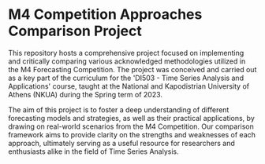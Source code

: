 # M4 Competition Approaches Comparison Project 

This repository hosts a comprehensive project focused on implementing and critically comparing various acknowledged methodologies utilized in the M4 Forecasting Competition. The project was conceived and carried out as a key part of the curriculum for the 'DI503 - Time Series Analysis and Applications' course, taught at the National and Kapodistrian University of Athens (NKUA) during the Spring term of 2023. 

The aim of this project is to foster a deep understanding of different forecasting models and strategies, as well as their practical applications, by drawing on real-world scenarios from the M4 Competition. Our comparison framework aims to provide clarity on the strengths and weaknesses of each approach, ultimately serving as a useful resource for researchers and enthusiasts alike in the field of Time Series Analysis.
